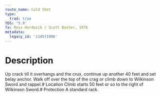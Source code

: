 ```yaml
---
route_name: Cold Shot
type:
  trad: true
YDS: '5.9'
fa: Ross Hardwick / Scott Baxter, 1976
metadata:
  legacy_id: '114571906'
---
```

# Description
Up crack till it overhangs and the crux, continue up another 40 feet and set belay anchor. Walk off over the top of the crag or climb down to Wilkinson Sword and rappel.# Location
Climb starts 50 feet or so to the right of Wilkinson Sword.# Protection
A standard rack.